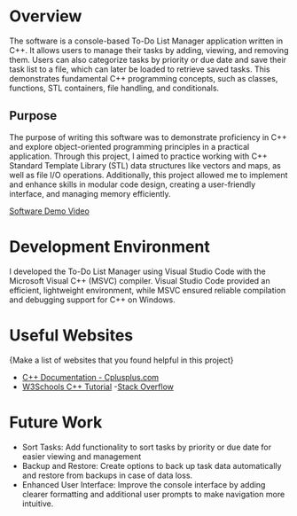 # Overview

The software is a console-based To-Do List Manager application written in C++. It allows users to manage their tasks by adding, viewing, and removing them. Users can also categorize tasks by priority or due date and save their task list to a file, which can later be loaded to retrieve saved tasks. This demonstrates fundamental C++ programming concepts, such as classes, functions, STL containers, file handling, and conditionals.

## Purpose

The purpose of writing this software was to demonstrate proficiency in C++ and explore object-oriented programming principles in a practical application. Through this project, I aimed to practice working with C++ Standard Template Library (STL) data structures like vectors and maps, as well as file I/O operations. Additionally, this project allowed me to implement and enhance skills in modular code design, creating a user-friendly interface, and managing memory efficiently.


[Software Demo Video](http://youtube.link.goes.here)

# Development Environment

I developed the To-Do List Manager using Visual Studio Code with the Microsoft Visual C++ (MSVC) compiler. Visual Studio Code provided an efficient, lightweight environment, while MSVC ensured reliable compilation and debugging support for C++ on Windows.


# Useful Websites

{Make a list of websites that you found helpful in this project}

- [C++ Documentation - Cplusplus.com](https://cplusplus.com)
- [W3Schools C++ Tutorial](https://www.w3schools.com/cpp/)
-[Stack Overflow](https://stackoverflow.com)

# Future Work

- Sort Tasks: Add functionality to sort tasks by priority or due date for easier viewing and management
- Backup and Restore: Create options to back up task data automatically and restore from backups in case of data loss.
- Enhanced User Interface: Improve the console interface by adding clearer formatting and additional user prompts to make navigation more intuitive.